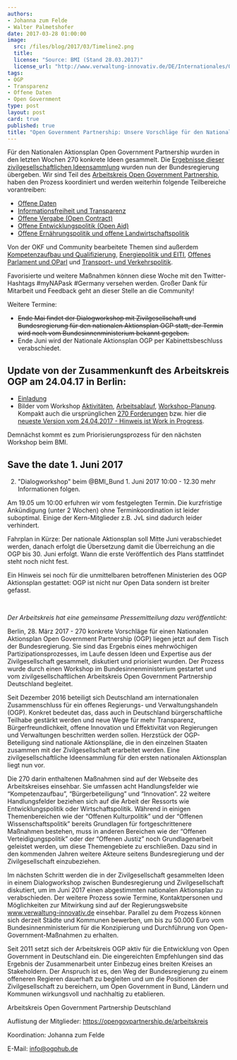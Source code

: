 ```yaml
---
authors: 
- Johanna zum Felde
- Walter Palmetshofer
date: 2017-03-28 01:00:00
image:
  src: /files/blog/2017/03/Timeline2.png
  title: 
  license: "Source: BMI (Stand 28.03.2017)"
  license_url: "http://www.verwaltung-innovativ.de/DE/Internationales/OGP/zeitlicher_ablauf/zeitlicher_ablauf_node.html"
tags:
- OGP
- Transparenz 
- Offene Daten
- Open Government
type: post 
layout: post 
card: true
published: true
title: "Open Government Partnership: Unsere Vorschläge für den Nationalen Aktionsplan" 
---
```

Für den Nationalen Aktionsplan Open Government Partnership wurden in den letzten Wochen 270 konkrete Ideen gesammelt. Die [Ergebnisse dieser zivilgesellschaftlichen Ideensammlung](https://opengovpartnership.de/files/2017/03/170323_Zivilgesellschaftliche_Empfehlungen_NAP_OGP.pdf) wurden nun der Bundesregierung übergeben. Wir sind Teil des [Arbeitskreis Open Government Partnership](https://opengovpartnership.de/), haben den Prozess koordiniert und werden weiterhin folgende Teilbereiche vorantreiben:

* [Offene Daten](https://pad.okfn.de/p/NAP-offeneDaten)
* [Informationsfreiheit und Transparenz](https://pad.okfn.de/p/NAP-Informationsfreiheit_Transparenz) 
* [Offene Vergabe (Open Contract)](https://pad.okfn.de/p/NAP-offenevergabe)
* [Offene Entwicklungspolitik (Open Aid)](https://pad.okfn.de/p/NAP-openaid)
* [Offene Ernährungspolitik und offene Landwirtschaftspolitik](https://pad.okfn.de/p/NAP-offeneLandwirtschaft)

Von der OKF und Community bearbeitete Themen sind außerdem [Kompetenzaufbau und Qualifizierung](https://pad.okfn.de/p/NAP-Kompetenzaufbau), [Energiepolitik und EITI](https://pad.okfn.de/p/NAP-offeneenergie), [Offenes Parlament und OParl](https://pad.okfn.de/p/NAP-offenesparlament) und  [Transport- und Verkehrspolitik](https://pad.okfn.de/p/NAP-offenerTransport).

<a id="Update-Termine"></a>
Favorisierte und weitere Maßnahmen können diese Woche mit den Twitter-Hashtags #myNAPask #Germany versehen werden. Großer Dank für Mitarbeit und Feedback geht an dieser Stelle an die Community!

<a id="Update-AKOGP-Treffen"></a>
Weitere Termine: 
* ~~Ende Mai findet der Dialogworkshop mit Zivilgesellschaft und Bundesregierung für den nationalen Aktionsplan OGP statt, der Termin wird noch vom Bundesinnenministerium bekannt gegeben.~~
* Ende Juni wird der Nationale Aktionsplan OGP per Kabinettsbeschluss verabschiedet.

## Update von der Zusammenkunft des Arbeitskreis OGP am 24.04.17 in Berlin: 
- [Einladung](https://opengovpartnership.de/2017/04/24-april-2017-der-arbeitskreis-ogp-tagt-in-berlin/) 
- Bilder vom Workshop [Aktivitäten](https://github.com/okfde/okfn.de/blob/master/files/blog/2017/04/AKOGP-overview.jpg), [Arbeitsablauf](https://github.com/okfde/okfn.de/blob/master/files/blog/2017/04/AKOGP-timeline-new.jpg), [Workshop-Planung](https://github.com/okfde/okfn.de/blob/master/files/blog/2017/04/AKOGP-workshopplanung.jpg). 
Kompakt auch die ursprünglichen [270 Forderungen](https://github.com/okfde/okfn.de/blob/master/files/blog/2017/04/OGP_%C3%9Cbersicht_Empfehlungen-V2.csv) bzw. hier die [neueste Version vom 24.04.2017 - Hinweis ist Work in Progress](https://github.com/okfde/okfn.de/blob/master/files/blog/2017/04/OGP_%C3%9Cbersicht_270_Empfehlungen-Update-24-04-17.csv).

Demnächst kommt es zum Priorisierungsprozess für den nächsten Workshop beim BMI.

<a id="Update-Dialogworkshop"></a>



## Save the date 1. Juni 2017
2. "Dialogworkshop" beim @BMI_Bund 1. Juni 2017 10:00 - 12.30 mehr Informationen folgen.

Am 19.05 um 10:00 erfuhren wir vom festgelegten Termin. Die kurzfristige Ankündigung (unter 2 Wochen) ohne Terminkoordination ist leider suboptimal. Einige der Kern-Mitglieder z.B. JvL sind dadurch leider verhindert.

Fahrplan in Kürze: 
Der nationale Aktionsplan soll Mitte Juni verabschiedet werden, danach erfolgt die Übersetzung damit die Überreichung an die OGP bis 30. Juni erfolgt. Wann die erste Veröffentlich des Plans stattfindet steht noch nicht fest.

Ein Hinweis sei noch für die unmittelbaren betroffenen Ministerien des OGP Aktionsplan gestattet: 
OGP ist nicht nur Open Data sondern ist breiter gefasst.




<br>

*Der Arbeitskreis hat eine gemeinsame Pressemitteilung dazu veröffentlicht:*

Berlin, 28. März 2017 - 270 konkrete Vorschläge für einen Nationalen Aktionsplan Open Government Partnership (OGP) liegen jetzt auf dem Tisch der Bundesregierung. Sie sind das Ergebnis eines mehrwöchigen Partizipationsprozesses, im Laufe dessen Ideen und Expertise aus der Zivilgesellschaft gesammelt, diskutiert und priorisiert wurden. Der Prozess wurde durch einen Workshop im Bundesinnenministerium gestartet und vom zivilgesellschaftlichen Arbeitskreis Open Government Partnership Deutschland begleitet.

Seit Dezember 2016 beteiligt sich Deutschland am internationalen Zusammenschluss für ein offenes Regierungs- und Verwaltungshandeln (OGP). Konkret bedeutet das, dass auch in Deutschland bürgerschaftliche Teilhabe gestärkt werden und neue Wege für mehr Transparenz, Bürgerfreundlichkeit, offene Innovation und Effektivität von Regierungen und Verwaltungen beschritten werden sollen. Herzstück der OGP-Beteiligung sind nationale Aktionspläne, die in den einzelnen Staaten zusammen mit der Zivilgesellschaft erarbeitet werden. Eine zivilgesellschaftliche Ideensammlung für den ersten nationalen Aktionsplan liegt nun vor.

Die 270 darin enthaltenen Maßnahmen sind auf der Webseite des Arbeitskreises einsehbar. Sie umfassen acht Handlungsfelder wie “Kompetenzaufbau”, “Bürgerbeteiligung” und “Innovation”. 22 weitere Handlungsfelder beziehen sich auf die Arbeit der Ressorts wie Entwicklungspolitik oder Wirtschaftspolitik. Während in einigen Themenbereichen wie der “Offenen Kulturpolitik” und der “Offenen Wissenschaftspolitik” bereits Grundlagen für fortgeschrittenere Maßnahmen bestehen, muss in anderen Bereichen wie der “Offenen Verteidigungspolitik” oder der “Offenen Justiz” noch Grundlagenarbeit geleistet werden, um diese Themengebiete zu erschließen. Dazu sind in den kommenden Jahren weitere Akteure seitens Bundesregierung und der Zivilgesellschaft einzubeziehen.

Im nächsten Schritt werden die in der Zivilgesellschaft gesammelten Ideen in einem Dialogworkshop zwischen Bundesregierung und Zivilgesellschaft diskutiert, um im Juni 2017 einen abgestimmten nationalen Aktionsplan zu verabschieden. Der weitere Prozess sowie Termine, Kontaktpersonen und Möglichkeiten zur Mitwirkung sind auf der Regierungswebsite www.verwaltung-innovativ.de einsehbar. Parallel zu dem Prozess können sich derzeit Städte und Kommunen bewerben, um bis zu 50.000 Euro vom Bundesinnenministerium für die Konzipierung und Durchführung von Open-Government-Maßnahmen zu erhalten.

Seit 2011 setzt sich der Arbeitskreis OGP aktiv für die Entwicklung von Open Government in Deutschland ein. Die eingereichten Empfehlungen sind das Ergebnis der Zusammenarbeit unter Einbezug eines breiten Kreises an Stakeholdern. Der Anspruch ist es, den Weg der Bundesregierung zu einem offeneren Regieren dauerhaft zu begleiten und um die Positionen der Zivilgesellschaft zu bereichern, um Open Government in Bund, Ländern und Kommunen wirkungsvoll und nachhaltig zu etablieren.

Arbeitskreis Open Government Partnership Deutschland

Auflistung der Mitglieder: https://opengovpartnership.de/arbeitskreis

Koordination: Johanna zum Felde

E-Mail: info@ogphub.de

